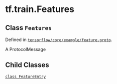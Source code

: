 <div itemscope itemtype="http://developers.google.com/ReferenceObject">
<meta itemprop="name" content="tf.train.Features" />
<meta itemprop="path" content="Stable" />
<meta itemprop="property" content="FeatureEntry"/>
</div>

# tf.train.Features

## Class `Features`





Defined in [`tensorflow/core/example/feature.proto`](https://www.tensorflow.org/code/tensorflow/core/example/feature.proto).

A ProtocolMessage

## Child Classes
[`class FeatureEntry`](../../tf/train/Features/FeatureEntry.md)

